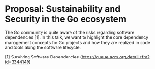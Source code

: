 # Proposal: Sustainability and Security in the Go ecosystem

The Go community is quite aware of the risks regarding software dependencies
[1]. In this talk, we want to highlight the core dependency management
concepts for Go projects and how they are realized in code and tools along the
software lifecycle.


[1] Surviving Software Dependencies (https://queue.acm.org/detail.cfm?id=3344149)
